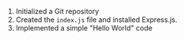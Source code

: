 1. Initialized a Git repository
2. Created the `index.js` file and installed Express.js.
3. Implemented a simple "Hello World" code
